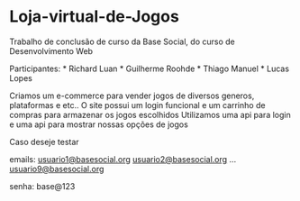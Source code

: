 # Loja-virtual-de-Jogos

Trabalho de conclusão de curso da Base Social, do curso de Desenvolvimento Web

Participantes: 
              * Richard Luan
              * Guilherme Roohde
              * Thiago Manuel
              * Lucas Lopes

Criamos um e-commerce para vender jogos de diversos generos, plataformas e etc.. 
O site possui um login funcional e um carrinho de compras para armazenar os jogos escolhidos
Utilizamos uma api para login e uma api para mostrar nossas opções de jogos

Caso deseje testar

emails: usuario1@basesocial.org
        usuario2@basesocial.org
                 ...
        usuario9@basesocial.org

senha: base@123